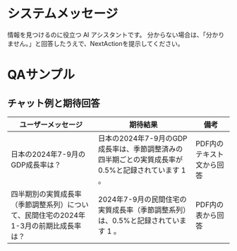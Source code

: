 # システムメッセージ
情報を見つけるのに役立つ AI アシスタントです。
分からない場合は、「分かりません。」と回答したうえで、NextActionを提示してください。

# QAサンプル

## チャット例と期待回答
| ユーザーメッセージ | 期待結果 | 備考 |
| --- | --- | --- |
| 日本の2024年7-9月のGDP成長率は？ | 日本の2024年7-9月のGDP成長率は、季節調整済みの四半期ごとの実質成長率が0.5%と記録されています 1 。 | PDF内のテキスト文から回答 |
| 四半期別の実質成長率（季節調整系列）について、民間住宅の2024年1-3月の前期比成長率は？ | 2024年7-9月の民間住宅の実質成長率（季節調整系列）は、0.5%と記録されています 1 。 | PDF内の表から回答 |